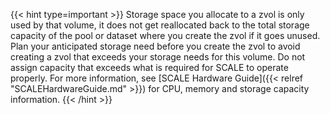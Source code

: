 &NewLine;

{{< hint type=important >}}
Storage space you allocate to a zvol is only used by that volume, it does not get reallocated back to the total storage capacity of the pool or dataset where you create the zvol if it goes unused. 
Plan your anticipated storage need before you create the zvol to avoid creating a zvol that exceeds your storage needs for this volume. 
Do not assign capacity that exceeds what is required for SCALE to operate properly. For more information, see [SCALE Hardware Guide]({{< relref "SCALEHardwareGuide.md" >}}) for CPU, memory and storage capacity information.
{{< /hint >}}